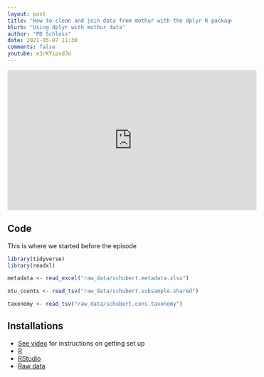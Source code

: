 ```yaml
---
layout: post
title: "How to clean and join data from mothur with the dplyr R package (CC101)"
blurb: "Using dplyr with mothur data"
author: "PD Schloss"
date: 2021-05-07 11:30
comments: false
youtube: e3rKYipvdJo
---
```


<iframe style="margin: 0 auto;display:block;" width="560" height="315" src="https://www.youtube.com/embed/{{ page.youtube }}" frameborder="0" allow="accelerometer; autoplay; encrypted-media; gyroscope; picture-in-picture" allowfullscreen></iframe>


## Code

This is where we started before the episode

```R
library(tidyverse)
library(readxl)

metadata <- read_excel("raw_data/schubert.metadata.xlsx")

otu_counts <- read_tsv("raw_data/schubert.subsample.shared")

taxonomy <- read_tsv("raw_data/schubert.cons.taxonomy")
```


## Installations

* [See video](https://www.youtube.com/watch?v=D6CunpqF04E) for instructions on getting set up
* [R](https://r-project.org)
* [RStudio](https://rstudio.com)
* [Raw data](https://github.com/riffomonas/raw_data/releases/latest)
